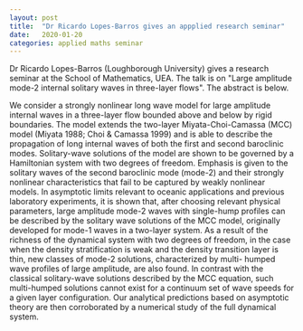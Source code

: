 ```yaml
---
layout: post
title:  "Dr Ricardo Lopes-Barros gives an appplied research seminar"
date:   2020-01-20
categories: applied maths seminar
---
```

Dr Ricardo Lopes-Barros (Loughborough University) gives a research seminar at the School of Mathematics, UEA. The talk is on "Large amplitude mode-2 internal solitary waves in three-layer flows".
The abstract is below.

We consider a strongly nonlinear long wave model for large amplitude internal waves in a three-layer flow bounded above and below by rigid boundaries. The model extends the two-layer Miyata-Choi-Camassa (MCC) model (Miyata 1988; Choi & Camassa 1999) and is able to describe the propagation of long internal waves of both the first and second baroclinic modes. Solitary-wave solutions of the model are shown to be governed by a Hamiltonian system with two degrees of freedom. Emphasis is given to the solitary waves of the second baroclinic mode (mode-2) and their strongly nonlinear characteristics that fail to be captured by weakly nonlinear models. In asymptotic limits relevant to oceanic applications and previous laboratory experiments, it is shown that, after choosing relevant physical parameters, large amplitude mode-2 waves with single-hump profiles can be described by the solitary wave solutions of the MCC model, originally developed for mode-1 waves in a two-layer system. As a result of the richness of the dynamical system with two degrees of freedom, in the case when the density stratification is weak and the density transition layer is thin, new classes of mode-2 solutions, characterized by multi- humped wave profiles of large amplitude, are also found. In contrast with the classical solitary-wave solutions described by the MCC equation, such multi-humped solutions cannot exist for a continuum set of wave speeds for a given layer configuration. Our analytical predictions based on asymptotic theory are then corroborated by a numerical study of the full dynamical system.

